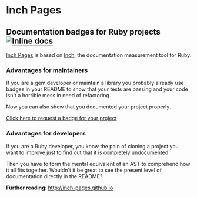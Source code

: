 # Inch Pages

## Documentation badges for Ruby projects [![Inline docs](http://inch-pages.github.io/public/images/badge-example.png)](http://inch-pages.github.io)

[Inch Pages](http://inch-pages.github.io) is based on [Inch](http://trivelop.de/inch), the documentation measurement tool for Ruby.

### Advantages for maintainers

If you are a gem developer or maintain a library you probably already use badges in your README to show that your tests are passing and your code isn't a horrible mess in need of refactoring.

Now you can also show that you documented your project properly.

[Click here to request a badge for your project](http://inch-pages.github.io/participate?github)

### Advantages for developers

If you are a Ruby developer, you know the pain of cloning a project you want to improve just to find out that it is completely undocumented.

Then you have to form the mental equivalent of an AST to comprehend how it all fits together. Wouldn't it be great to see the present level of documentation directly in the README?


**Further reading**: http://inch-pages.github.io
